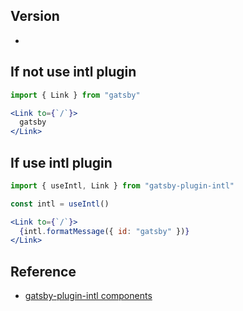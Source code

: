 ## Version
- 

## If not use intl plugin
```jsx
import { Link } from "gatsby"

<Link to={`/`}>
  gatsby
</Link>
```

## If use intl plugin
```jsx
import { useIntl, Link } from "gatsby-plugin-intl"

const intl = useIntl()

<Link to={`/`}>
  {intl.formatMessage({ id: "gatsby" })}
</Link>
```

## Reference
- [gatsby-plugin-intl components](https://www.gatsbyjs.com/plugins/gatsby-plugin-intl/#components)
